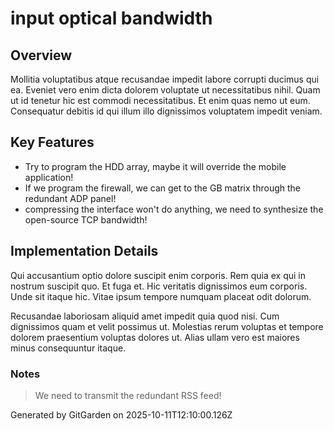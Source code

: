 # input optical bandwidth

## Overview
Mollitia voluptatibus atque recusandae impedit labore corrupti ducimus qui ea. Eveniet vero enim dicta dolorem voluptate ut necessitatibus nihil. Quam ut id tenetur hic est commodi necessitatibus. Et enim quas nemo ut eum. Consequatur debitis id qui illum illo dignissimos voluptatem impedit veniam.

## Key Features
- Try to program the HDD array, maybe it will override the mobile application!
- If we program the firewall, we can get to the GB matrix through the redundant ADP panel!
- compressing the interface won't do anything, we need to synthesize the open-source TCP bandwidth!

## Implementation Details
Qui accusantium optio dolore suscipit enim corporis. Rem quia ex qui in nostrum suscipit quo. Et fuga et. Hic veritatis dignissimos eum corporis. Unde sit itaque hic. Vitae ipsum tempore numquam placeat odit dolorum.
 Recusandae laboriosam aliquid amet impedit quia quod nisi. Cum dignissimos quam et velit possimus ut. Molestias rerum voluptas et tempore dolorem praesentium voluptas dolores ut. Alias ullam vero est maiores minus consequuntur itaque.

### Notes
> We need to transmit the redundant RSS feed!

Generated by GitGarden on 2025-10-11T12:10:00.126Z